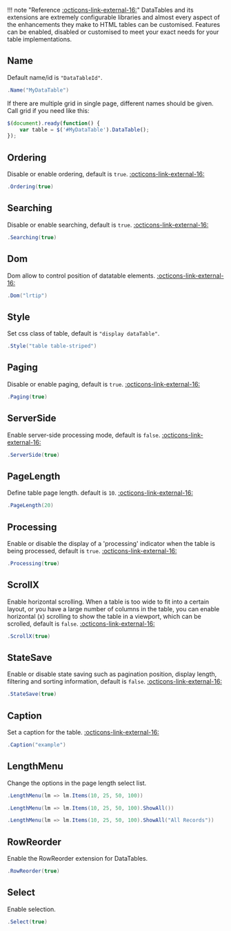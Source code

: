 !!! note "Reference [:octicons-link-external-16:](https://datatables.net/reference/option/)"
	DataTables and its extensions are extremely configurable libraries and almost every aspect of the enhancements they make to HTML tables can be customised. 
	Features can be enabled, disabled or customised to meet your exact needs for your table implementations.

## Name
Default name/id is ```"DataTableId"```.
```csharp
.Name("MyDataTable")
```
If there are multiple grid in single page, different names should be given. Call grid if you need like this:
```javascript
$(document).ready(function() {
	var table = $('#MyDataTable').DataTable();
});
```

## Ordering
Disable or enable ordering, default is ```true```. 
[:octicons-link-external-16:](https://datatables.net/reference/option/ordering)
```csharp
.Ordering(true)
```

## Searching
Disable or enable searching, default is ```true```. 
[:octicons-link-external-16:](https://datatables.net/reference/option/searching)
```csharp
.Searching(true)
```

## Dom
Dom allow to control position of datatable elements. 
[:octicons-link-external-16:](https://datatables.net/reference/option/dom)
```csharp
.Dom("lrtip")
```

## Style
Set css class of table, default is ```"display dataTable"```.
```csharp
.Style("table table-striped")
```

## Paging
Disable or enable paging, default is ```true```. 
[:octicons-link-external-16:](https://datatables.net/reference/option/paging)
```csharp
.Paging(true)
```

## ServerSide
Enable server-side processing mode, default is ```false```. 
[:octicons-link-external-16:](https://datatables.net/reference/option/serverSide)
```csharp
.ServerSide(true)
```

## PageLength
Define table page length. default is ```10```. 
[:octicons-link-external-16:](https://datatables.net/reference/option/pageLength)
```csharp
.PageLength(20)
```

## Processing
Enable or disable the display of a 'processing' indicator when the table is being processed, default is ```true```. 
[:octicons-link-external-16:](https://datatables.net/reference/option/processing)
```csharp
.Processing(true)
```

## ScrollX
Enable horizontal scrolling. When a table is too wide to fit into a certain layout, or you have a large number of columns in the table, 
you can enable horizontal (x) scrolling to show the table in a viewport, which can be scrolled, default is ```false```. 
[:octicons-link-external-16:](https://datatables.net/reference/option/scrollX)
```csharp
.ScrollX(true)
```

## StateSave
Enable or disable state saving such as pagination position, display length, filtering and sorting information, default is ```false```.
[:octicons-link-external-16:](https://datatables.net/reference/option/stateSave)
```csharp
.StateSave(true)
```

## Caption
Set a caption for the table.
[:octicons-link-external-16:](https://datatables.net/reference/option/caption)
```csharp
.Caption("example")
```

## LengthMenu
Change the options in the page length select list.
```csharp
.LengthMenu(lm => lm.Items(10, 25, 50, 100))
```
```csharp
.LengthMenu(lm => lm.Items(10, 25, 50, 100).ShowAll())
```
```csharp
.LengthMenu(lm => lm.Items(10, 25, 50, 100).ShowAll("All Records"))
```

## RowReorder
Enable the RowReorder extension for DataTables.
```csharp
.RowReorder(true)
```

## Select
Enable selection.
```csharp
.Select(true)
```